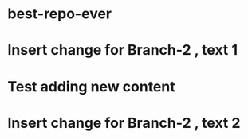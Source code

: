 # best-repo-ever
#
# Insert change for Branch-2 , text 1
# Test adding new content
# Insert change for Branch-2 , text 2